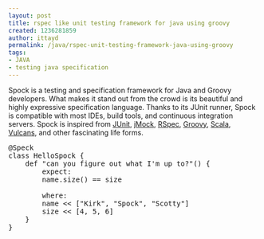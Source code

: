 ```yaml
---
layout: post
title: rspec like unit testing framework for java using groovy
created: 1236281859
author: ittayd
permalink: /java/rspec-unit-testing-framework-java-using-groovy
tags:
- JAVA
- testing java specification
---
```

<p>Spock is a testing and specification framework for Java and Groovy developers. What makes it stand out from the crowd is its beautiful and highly expressive specification language. Thanks to its JUnit runner, Spock is compatible with most IDEs, build tools, and continuous integration servers. Spock is inspired from <a href="http://www.junit.org/" rel="nofollow">JUnit</a>, <a href="http://www.jmock.org/" rel="nofollow">jMock</a>, <a href="http://rspec.info/" rel="nofollow">RSpec</a>, <a href="http://groovy.codehaus.org/" rel="nofollow">Groovy</a>, <a href="http://www.scala-lang.org/" rel="nofollow">Scala</a>, <a href="http://en.wikipedia.org/wiki/Vulcans" rel="nofollow">Vulcans</a>, and other fascinating life forms.</p><pre class="prettyprint"><span class="lit">@Speck</span><span class="pln"><br /></span><span class="kwd">class</span><span class="pln"> </span><span class="typ">HelloSpock</span><span class="pln"> </span><span class="pun">{</span><span class="pln"><br />&nbsp; &nbsp; </span><span class="kwd">def</span><span class="pln"> </span><span class="str">&quot;can you figure out what I'm up to?&quot;</span><span class="pun">()</span><span class="pln"> </span><span class="pun">{</span><span class="pln"><br />&nbsp; &nbsp; &nbsp; &nbsp; expect</span><span class="pun">:</span><span class="pln"><br />&nbsp; &nbsp; &nbsp; &nbsp; name</span><span class="pun">.</span><span class="pln">size</span><span class="pun">()</span><span class="pln"> </span><span class="pun">==</span><span class="pln"> size<br /><br />&nbsp; &nbsp; &nbsp; &nbsp; </span><span class="kwd">where</span><span class="pun">:</span><span class="pln"><br />&nbsp; &nbsp; &nbsp; &nbsp; name </span><span class="pun">&lt;&lt;</span><span class="pln"> </span><span class="pun">[</span><span class="str">&quot;Kirk&quot;</span><span class="pun">,</span><span class="pln"> </span><span class="str">&quot;Spock&quot;</span><span class="pun">,</span><span class="pln"> </span><span class="str">&quot;Scotty&quot;</span><span class="pun">]</span><span class="pln"><br />&nbsp; &nbsp; &nbsp; &nbsp; size </span><span class="pun">&lt;&lt;</span><span class="pln"> </span><span class="pun">[</span><span class="lit">4</span><span class="pun">,</span><span class="pln"> </span><span class="lit">5</span><span class="pun">,</span><span class="pln"> </span><span class="lit">6</span><span class="pun">]</span><span class="pln"><br />&nbsp; &nbsp; </span><span class="pun">}</span><span class="pln"><br /></span><span class="pun">}</span></pre><p>&nbsp;</p>

